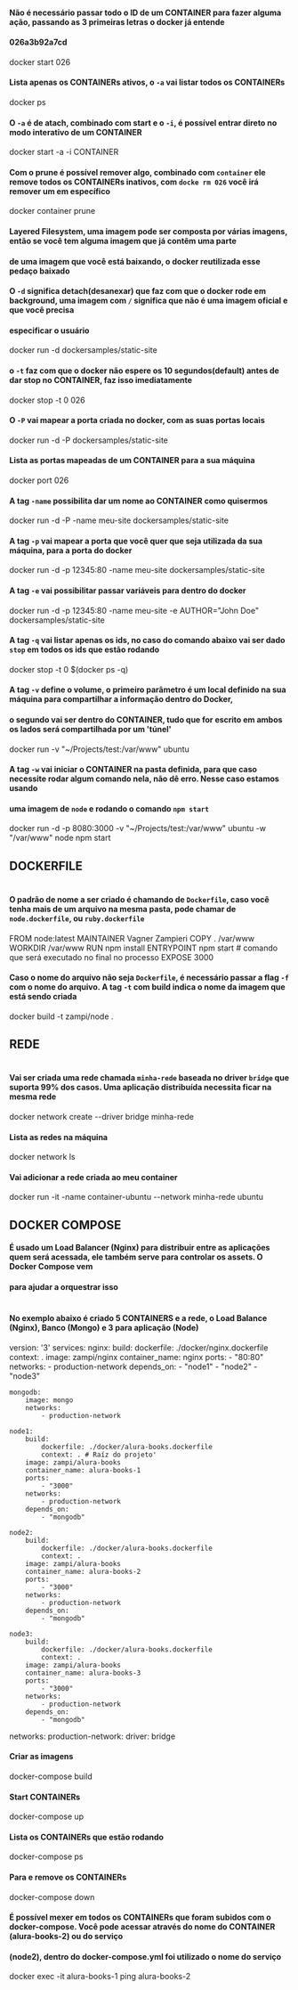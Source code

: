 #### Não é necessário passar todo o ID de um CONTAINER para fazer alguma ação, passando as 3 primeiras letras o docker já entende
#### 026a3b92a7cd
docker start 026

#### Lista apenas os CONTAINERs ativos, o `-a` vai listar todos os CONTAINERs
docker ps

#### O `-a` é de atach, combinado com start e o `-i`, é possível entrar direto no modo interativo de um CONTAINER
docker start -a -i CONTAINER

#### Com o prune é possível remover algo, combinado com `container` ele remove todos os CONTAINERs inativos, com `docke rm 026` você irá remover um em específico
docker container prune

#### Layered Filesystem, uma imagem pode ser composta por várias imagens, então se você tem alguma imagem que já contêm uma parte
#### de uma imagem que você está baixando, o docker reutilizada esse pedaço baixado

#### O `-d` significa detach(desanexar) que faz com que o docker rode em background, uma imagem com `/` significa que não é uma imagem oficial e que você precisa 
#### especificar o usuário
docker run -d dockersamples/static-site

#### o `-t` faz com que o docker não espere os 10 segundos(default) antes de dar stop no CONTAINER, faz isso imediatamente
docker stop -t 0 026

#### O `-P` vai mapear a porta criada no docker, com as suas portas locais
docker run -d -P dockersamples/static-site

#### Lista as portas mapeadas de um CONTAINER para a sua máquina
docker port 026

#### A tag `-name` possibilita dar um nome ao CONTAINER como quisermos 
docker run -d -P -name meu-site dockersamples/static-site

#### A tag `-p` vai mapear a porta que você quer que seja utilizada da sua máquina, para a porta do docker
docker run -d -p 12345:80 -name meu-site dockersamples/static-site

#### A tag `-e` vai possibilitar passar variáveis para dentro do docker
docker run -d -p 12345:80 -name meu-site -e AUTHOR="John Doe" dockersamples/static-site

#### A tag `-q` vai listar apenas os ids, no caso do comando abaixo vai ser dado `stop` em todos os ids que estão rodando
docker stop -t 0 $(docker ps -q)

#### A tag `-v` define o volume, o primeiro parâmetro é um local definido na sua máquina para compartilhar a informação dentro do Docker,
#### o segundo vai ser dentro do CONTAINER, tudo que for escrito em ambos os lados será compartilhada por um 'túnel'
docker run -v "~/Projects/test:/var/www" ubuntu

#### A tag `-w` vai iniciar o CONTAINER na pasta definida, para que caso necessite rodar algum comando nela, não dê erro. Nesse caso estamos usando
#### uma imagem de `node` e rodando o comando `npm start`
docker run -d -p 8080:3000 -v "~/Projects/test:/var/www" ubuntu -w "/var/www" node npm start

## DOCKERFILE
#
#### O padrão de nome a ser criado é chamando de `Dockerfile`, caso você tenha mais de um arquivo na mesma pasta, pode chamar de `node.dockerfile`, ou `ruby.dockerfile`
FROM node:latest
MAINTAINER Vagner Zampieri
COPY . /var/www
WORKDIR /var/www
RUN npm install
ENTRYPOINT npm start # comando que será executado no final no processo
EXPOSE 3000

#### Caso o nome do arquivo não seja `Dockerfile`, é necessário passar a flag `-f` com o nome do arquivo. A tag `-t` com build indica o nome da imagem que está sendo criada
docker build -t zampi/node .

## REDE
#
#### Vai ser criada uma rede chamada `minha-rede` baseada no driver `bridge` que suporta 99% dos casos. Uma aplicação distribuída necessita ficar na mesma rede
docker network create --driver bridge minha-rede

#### Lista as redes na máquina
docker network ls

#### Vai adicionar a rede criada ao meu container
docker run -it -name container-ubuntu --network minha-rede ubuntu

## DOCKER COMPOSE
#### É usado um Load Balancer (Nginx) para distribuir entre as aplicações quem será acessada, ele também serve para controlar os assets. O Docker Compose vem
#### para ajudar a orquestrar isso
#
#### No exemplo abaixo é criado 5 CONTAINERS e a rede, o Load Balance (Nginx), Banco (Mongo) e 3 para aplicação (Node)

version: '3'
services:
    nginx:
        build:
            dockerfile: ./docker/nginx.dockerfile
            context: .
        image: zampi/nginx
        container_name: nginx
        ports:
            - "80:80"
        networks: 
            - production-network
        depends_on: 
            - "node1"
            - "node2"
            - "node3"

    mongodb:
        image: mongo
        networks: 
            - production-network

    node1:
        build:
            dockerfile: ./docker/alura-books.dockerfile
            context: . # Raíz do projeto'
        image: zampi/alura-books
        container_name: alura-books-1
        ports:
            - "3000"
        networks: 
            - production-network
        depends_on:
            - "mongodb"

    node2:
        build:
            dockerfile: ./docker/alura-books.dockerfile
            context: .
        image: zampi/alura-books
        container_name: alura-books-2
        ports:
            - "3000"
        networks: 
            - production-network
        depends_on:
            - "mongodb"

    node3:
        build:
            dockerfile: ./docker/alura-books.dockerfile
            context: .
        image: zampi/alura-books
        container_name: alura-books-3
        ports:
            - "3000"
        networks: 
            - production-network
        depends_on:
            - "mongodb"

networks: 
    production-network:
        driver: bridge

#### Criar as imagens
docker-compose build

#### Start CONTAINERs
docker-compose up

#### Lista os CONTAINERs que estão rodando
docker-compose ps

#### Para e remove os CONTAINERs
docker-compose down

#### É possível mexer em todos os CONTAINERs que foram subidos com o docker-compose. Você pode acessar através do nome do CONTAINER (alura-books-2) ou do serviço
#### (node2), dentro do docker-compose.yml foi utilizado o nome do serviço
docker exec -it alura-books-1 ping alura-books-2

